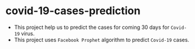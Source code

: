 # covid-19-cases-prediction
- This project help us to predict the cases for coming 30 days for `Covid-19` virus.
- This project uses `Facebook Prophet` algorithm to predict `Covid-19` cases.
